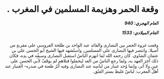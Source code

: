 <h1 dir="rtl">وقعة الحمر وهزيمة المسلمين في المغرب .</h1>

<h5 dir="rtl">العام الهجري:  940

العام الميلادي: 1533

</h5>

<p dir="rtl">وقعت غزوة الحمر بين النصارى والقائد عبد الواحد بن طلحة العروسي على مقربةٍ من آصيلا، وانتصر فيها النصارى على المسلمين, واستُشهد فيها الشيخ أبو الحسن علي بن عثمان الشاوي. كان رحمه الله لما انهزم الناسُ استقبل النصارى وسيفُه في يدِه، فكان ذلك آخِرَ العهد به، ولما رجع الناسُ من الغد ليحملوا قتلاهم لم يوقَفْ لأبي الحسن على عينٍ ولا أثر، وإنما وُجد غنباز من لباسِه عند النصارى وفيه أثَرُ طعنة في صدره- الغنباز عند أهل المغرب: لباسٌ غليظ يستر العنُق.</p></br>
